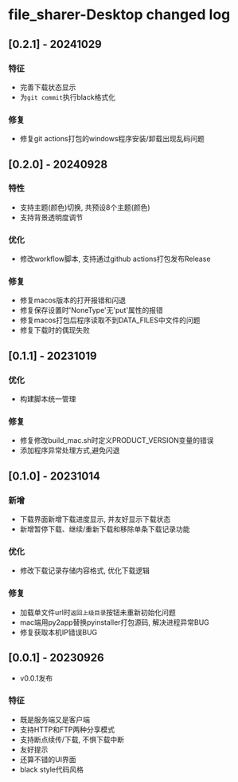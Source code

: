 # file_sharer-Desktop changed log


## [0.2.1] - 20241029
### 特征

- 完善下载状态显示
- 为`git commit`执行black格式化

### 修复

- 修复git actions打包的windows程序安装/卸载出现乱码问题

## [0.2.0] - 20240928
### 特性

- 支持主题(颜色)切换, 共预设8个主题(颜色)
- 支持背景透明度调节

### 优化

- 修改workflow脚本, 支持通过github actions打包发布Release

### 修复

- 修复macos版本的打开报错和闪退
- 修复保存设置时'NoneType'无'put'属性的报错
- 修复macos打包后程序读取不到DATA_FILES中文件的问题
- 修复下载时的偶现失败

## [0.1.1] - 20231019

### 优化

- 构建脚本统一管理

### 修复

- 修复修改build_mac.sh时定义PRODUCT_VERSION变量的错误
- 添加程序异常处理方式,避免闪退


## [0.1.0] - 20231014

### 新增

- 下载界面新增下载进度显示, 并友好显示下载状态
- 新增暂停下载、继续/重新下载和移除单条下载记录功能

### 优化

- 修改下载记录存储内容格式, 优化下载逻辑

### 修复

- 加载单文件url时`返回上级目录`按钮未重新初始化问题
- mac端用py2app替换pyinstaller打包源码, 解决进程异常BUG
- 修复获取本机IP错误BUG


## [0.0.1] - 20230926

* v0.0.1发布

### 特征

- 既是服务端又是客户端
- 支持HTTP和FTP两种分享模式
- 支持断点续传/下载, 不惧下载中断
- 友好提示
- 还算不错的UI界面
- black style代码风格